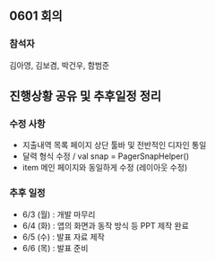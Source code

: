 ## 0601 회의

### 참석자

김아영, 김보겸, 박건우, 함범준

## 진행상황 공유 및 추후일정 정리

### 수정 사항
- 지출내역 목록 페이지 상단 툴바 및 전반적인 디자인 통일
- 달력 형식 수정 / val snap = PagerSnapHelper()
- item 메인 페이지와 동일하게 수정 (레이아웃 수정)

### 추후 일정

- 6/3 (월) : 개발 마무리
- 6/4 (화) : 앱의 화면과 동작 방식 등 PPT 제작 완료
- 6/5 (수) : 발표 자료 제작
- 6/6 (목) : 발표 준비 
